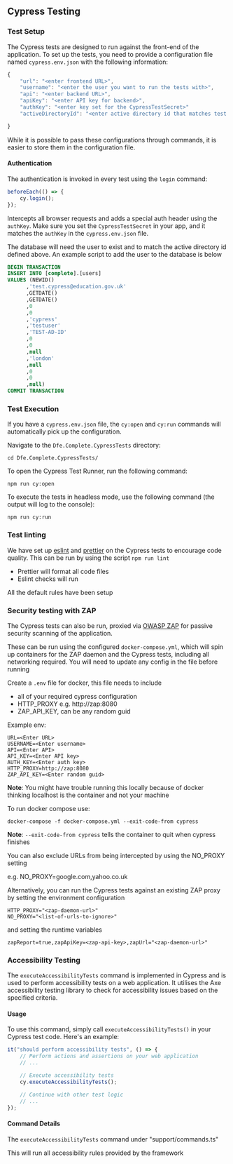 ## Cypress Testing

### Test Setup

The Cypress tests are designed to run against the front-end of the application. To set up the tests, you need to provide a configuration file named `cypress.env.json` with the following information:

```javascript
{
    "url": "<enter frontend URL>",
    "username": "<enter the user you want to run the tests with>",
    "api": "<enter backend URL>",
    "apiKey": "<enter API key for backend>",
    "authKey": "<enter key set for the CypressTestSecret>"
    "activeDirectoryId": "<enter active directory id that matches test user in the database>"

}
```

While it is possible to pass these configurations through commands, it is easier to store them in the configuration file.

#### Authentication

The authentication is invoked in every test using the `login` command:

```javascript
beforeEach(() => {
    cy.login();
});
```

Intercepts all browser requests and adds a special auth header using the `authKey`. Make sure you set the `CypressTestSecret` in your app, and it matches the `authKey` in the `cypress.env.json` file.

The database will need the user to exist and to match the active directory id defined above. An example script to add the user to the database is below

```sql
BEGIN TRANSACTION 
INSERT INTO [complete].[users]
VALUES (NEWID()
      ,'test.cypress@education.gov.uk'
      ,GETDATE()
      ,GETDATE()
      ,0
      ,0
      ,'cypress'
      ,'testuser'
      ,'TEST-AD-ID'
      ,0
      ,0
      ,null
      ,'london'
      ,null
      ,0
      ,0
      ,null)
COMMIT TRANSACTION
```

### Test Execution

If you have a `cypress.env.json` file, the `cy:open` and `cy:run` commands will automatically pick up the configuration.

Navigate to the `Dfe.Complete.CypressTests` directory:

```
cd Dfe.Complete.CypressTests/
```

To open the Cypress Test Runner, run the following command:

```
npm run cy:open
```

To execute the tests in headless mode, use the following command (the output will log to the console):

```
npm run cy:run
```

### Test linting

We have set up [eslint](https://eslint.org) and [prettier](https://prettier.io/) on the Cypress tests to encourage code quality. This can be run by using the script `npm run lint`

-   Prettier will format all code files
-   Eslint checks will run

All the default rules have been setup

### Security testing with ZAP

The Cypress tests can also be run, proxied via [OWASP ZAP](https://zaproxy.org) for passive security scanning of the application.

These can be run using the configured `docker-compose.yml`, which will spin up containers for the ZAP daemon and the Cypress tests, including all networking required. You will need to update any config in the file before running

Create a `.env` file for docker, this file needs to include

-   all of your required cypress configuration
-   HTTP_PROXY e.g. http://zap:8080
-   ZAP_API_KEY, can be any random guid

Example env:

```
URL=<Enter URL>
USERNAME=<Enter username>
API=<Enter API>
API_KEY=<Enter API key>
AUTH_KEY=<Enter auth key>
HTTP_PROXY=http://zap:8080
ZAP_API_KEY=<Enter random guid>

```

**Note**: You might have trouble running this locally because of docker thinking localhost is the container and not your machine

To run docker compose use:

`docker-compose -f docker-compose.yml --exit-code-from cypress`

**Note**: `--exit-code-from cypress` tells the container to quit when cypress finishes

You can also exclude URLs from being intercepted by using the NO_PROXY setting

e.g. NO_PROXY=google.com,yahoo.co.uk

Alternatively, you can run the Cypress tests against an existing ZAP proxy by setting the environment configuration

```
HTTP_PROXY="<zap-daemon-url>"
NO_PROXY="<list-of-urls-to-ignore>"
```

and setting the runtime variables

`zapReport=true,zapApiKey=<zap-api-key>,zapUrl="<zap-daemon-url>"`

### Accessibility Testing

The `executeAccessibilityTests` command is implemented in Cypress and is used to perform accessibility tests on a web application. It utilises the Axe accessibility testing library to check for accessibility issues based on the specified criteria.

#### Usage

To use this command, simply call `executeAccessibilityTests()` in your Cypress test code. Here's an example:

```javascript
it("should perform accessibility tests", () => {
    // Perform actions and assertions on your web application
    // ...

    // Execute accessibility tests
    cy.executeAccessibilityTests();

    // Continue with other test logic
    // ...
});
```

#### Command Details

The `executeAccessibilityTests` command under "support/commands.ts"

This will run all accessibility rules provided by the framework
